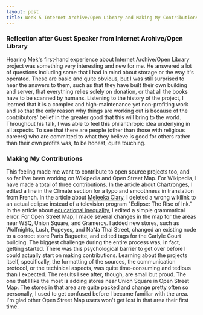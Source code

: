 ```yaml
---
layout: post
title: Week 5 Internet Archive/Open Library and Making My Contributions
---
```


### Reflection after Guest Speaker from Internet Archive/Open Library
Hearing Mek's first-hand experience about Internet Archive/Open Library project was something very interesting and new for me. He answered a lot of questions including some that I had in mind  about storage or the way it's operated. These are basic and quite obvious, but I was still surprised to hear the answers to them, such as that they have built their own building and server, that everything relies solely on donation, or that all the books have to be scanned by humans. Listening to the history of the project, I learned that it is a complex and high-maintenance yet non-profiting work and so that the only reason why things are working out is because of the contributors' belief in the greater good that this will bring to the world. Throughout his talk, I was able to feel this philanthropic idea underlying in all aspects. To see that there are people (other than those with religious careers) who are committed to what they believe is good for others rather than their own profits was, to be honest, quite touching.
<!--more-->

### Making My Contributions
This feeling made me want to contribute to open source projects too, and so far I've been working on Wikipedia and Open Street Map. For Wikipedia, I have made a total of three contributions. In the article about [Chartronges](https://en.wikipedia.org/wiki/Chartronges), I edited a line in the Climate section for a typo and smoothness in translation from French. In the article about [Meleeka Clary](https://en.wikipedia.org/wiki/Meleeka_Clary), I deleted a wrong wikilink to an actual eclipse instead of a television program "Eclipse: The Rise of Ink." In the article about [educational inequality](https://en.wikipedia.org/wiki/Educational_inequality), I edited a simple grammatical error. For Open Street Map, I made several changes in the map for the areas near WSQ, Union Square, and Gramercy. I added new stores, such as Wolfnights, Lush, Popeyes, and NaNa Thai Street, changed an existing node to a correct store Paris Baguette, and edited tags for the Carlyle Court building. The biggest challenge during the entire process was, in fact, getting started. There was this psychological barrier to get over before I could actually start on making contributions. Learning about the projects itself, specifically, the formatting of the sources, the communication protocol, or the techinical aspects, was quite time-consuming and tedious than I expected. The results I see after, though, are small but proud. The one that I like the most is adding stores near Union Square in Open Street Map. The stores in that area are quite packed and change pretty often so personally, I used to get confused before I became familiar with the area. I'm glad other Open Street Map users won't get lost in that area their first time.


